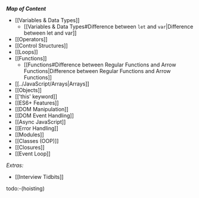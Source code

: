 ***Map of Content***

- [[Variables & Data Types]]
	- [[Variables & Data Types#Difference between `let` and `var`|Difference between let and var]]
- [[Operators]]
- [[Control Structures]]
- [[Loops]]
- [[Functions]]
	- [[Functions#Difference between Regular Functions and Arrow Functions|Difference between Regular Functions and Arrow Functions]]
- [[../JavaScript/Arrays|Arrays]]
- [[Objects]]
- [['this' keyword]]
- [[ES6+ Features]]
- [[DOM Manipulation]]
- [[DOM Event Handling]]
- [[Async JavaScript]]
- [[Error Handling]]
- [[Modules]]
- [[Classes (OOP)]]
- [[Closures]]
- [[Event Loop]]

*Extras:*
- [[Interview Tidbits]]

todo:-(hoisting)